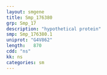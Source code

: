 ```yaml
---
layout: smgene
title: Smp_176380
grp: Smp_17
description: "hypothetical protein"
smp: Smp_176380.1
uniprot: "G4V862"
length:   870
cdd: "ns"
kk: ns
categories: sm
---
```

